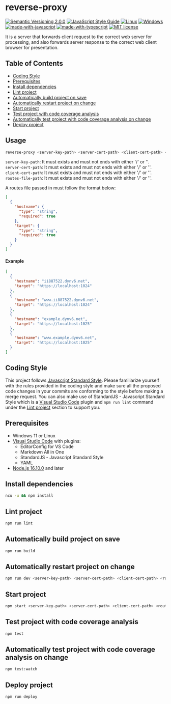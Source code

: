 # reverse-proxy
[![Semantic Versioning 2.0.0](https://img.shields.io/badge/semver-2.0.0-standard.svg)](https://semver.org/)
[![JavaScript Style Guide](https://img.shields.io/badge/code_style-standard-brightgreen.svg)](https://standardjs.com)
[![Linux](https://svgshare.com/i/Zhy.svg)](https://svgshare.com/i/Zhy.svg)
[![Windows](https://svgshare.com/i/ZhY.svg)](https://svgshare.com/i/ZhY.svg)
[![made-with-javascript](https://img.shields.io/badge/Made%20with-JavaScript-ffff00.svg)](https://www.javascript.com)
[![made-with-typescript](https://img.shields.io/badge/Made%20with-TypeScript-0000e0.svg)](https://www.typescriptlang.org/)
[![MIT license](https://img.shields.io/badge/License-MIT-blue.svg)](https://lbesson.mit-license.org/)

It is a server that forwards client request to the correct web server for processing, and also forwards server response to the correct web client browser for presentation.

## Table of Contents
- [Coding Style](https://github.com/ii887522/reverse-proxy#coding-style)
- [Prerequisites](https://github.com/ii887522/reverse-proxy#prerequisites)
- [Install dependencies](https://github.com/ii887522/reverse-proxy#install-dependencies)
- [Lint project](https://github.com/ii887522/reverse-proxy#lint-project)
- [Automatically build project on save](https://github.com/ii887522/reverse-proxy#automatically-build-project-on-save)
- [Automatically restart project on change](https://github.com/ii887522/reverse-proxy#automatically-restart-project-on-change)
- [Start project](https://github.com/ii887522/reverse-proxy#start-project)
- [Test project with code coverage analysis](https://github.com/ii887522/reverse-proxy#test-project-with-code-coverage-analysis)
- [Automatically test project with code coverage analysis on change](https://github.com/ii887522/reverse-proxy#Automatically-test-project-with-code-coverage-analysis-on-change)
- [Deploy project](https://github.com/ii887522/reverse-proxy#deploy-project)

## Usage
```sh
reverse-proxy <server-key-path> <server-cert-path> <client-cert-path> <routes-file-path>
```
`server-key-path`: It must exists and must not ends with either '/' or '\'.<br />
`server-cert-path`: It must exists and must not ends with either '/' or '\'.<br />
`client-cert-path`: It must exists and must not ends with either '/' or '\'.<br />
`routes-file-path`: It must exists and must not ends with either '/' or '\'.<br />

A routes file passed in must follow the format below:
```json
[
  {
    "hostname": {
      "type": "string",
      "required": true
    },
    "target": {
      "type": "string",
      "required": true
    }
  }
]
```

#### **Example**
```json
[
  {
    "hostname": "ii887522.dynv6.net",
    "target": "https://localhost:1024"
  },
  {
    "hostname": "www.ii887522.dynv6.net",
    "target": "https://localhost:1024"
  },
  {
    "hostname": "example.dynv6.net",
    "target": "https://localhost:1025"
  },
  {
    "hostname": "www.example.dynv6.net",
    "target": "https://localhost:1025"
  }
]
```

## Coding Style
This project follows [Javascript Standard Style](https://standardjs.com/). Please familiarize yourself with the rules provided in the coding style and
make sure all the proposed code changes in your commits are conforming to the style before making a merge request. You can also make use of
StandardJS - Javascript Standard Style which is a [Visual Studio Code](https://code.visualstudio.com/) plugin and `npm run lint` command under the
[Lint project](https://github.com/ii887522/reverse-proxy#lint-project) section to support you.

## Prerequisites
- Windows 11 or Linux
- [Visual Studio Code](https://code.visualstudio.com/) with plugins:
  - EditorConfig for VS Code
  - Markdown All in One
  - StandardJS - Javascript Standard Style
  - YAML
- [Node.js 16.10.0](https://nodejs.org/en/) and later

## Install dependencies
```sh
ncu -u && npm install
```

## Lint project
```sh
npm run lint
```

## Automatically build project on save
```sh
npm run build
```

## Automatically restart project on change
```sh
npm run dev <server-key-path> <server-cert-path> <client-cert-path> <routes-file-path>
```

## Start project
```sh
npm start <server-key-path> <server-cert-path> <client-cert-path> <routes-file-path>
```

## Test project with code coverage analysis
```sh
npm test
```

## Automatically test project with code coverage analysis on change
```sh
npm test:watch
```

## Deploy project
```sh
npm run deploy
```
